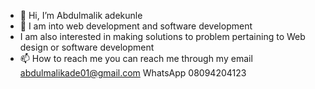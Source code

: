 - 👋 Hi, I’m Abdulmalik adekunle 
- 🌱 I am into web development and software development 
- I am also interested in making solutions to problem pertaining to 
Web design or software development 
- 📫 How to reach me you can reach me through my email abdulmalikade01@gmail.com
 WhatsApp 08094204123

